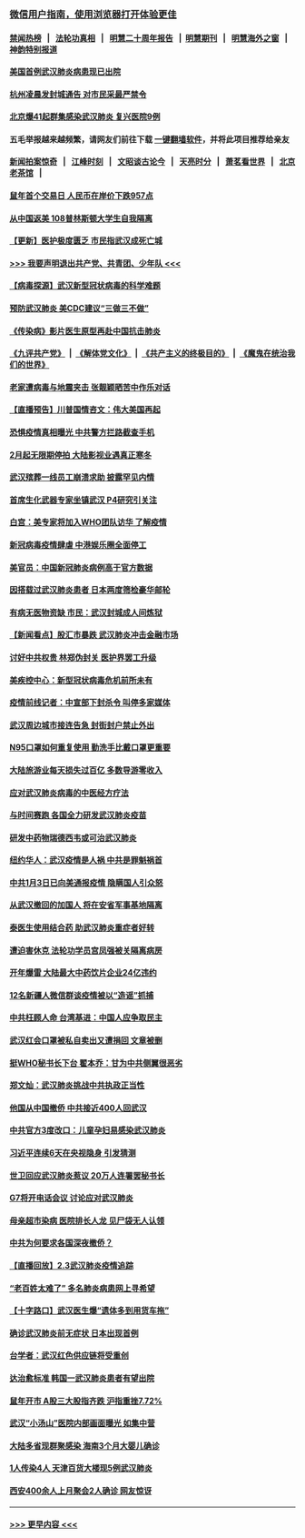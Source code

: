 ### [微信用户指南，使用浏览器打开体验更佳](https://github.com/gfw-breaker/banned-news1/blob/master/indexes/wechat-guide.md?t=0)
#### [禁闻热榜](热点新闻.md?t=0)  &nbsp;&nbsp;|&nbsp;&nbsp; [法轮功真相](https://github.com/gfw-breaker/truth/blob/master/README.md?t=0) &nbsp;&nbsp;|&nbsp;&nbsp; [明慧二十周年报告](https://github.com/gfw-breaker/mh-reports/blob/master/README.md?t=0) &nbsp;&nbsp;|&nbsp;&nbsp;[明慧期刊](https://github.com/gfw-breaker/mh-qikan) &nbsp;&nbsp;|&nbsp;&nbsp; [明慧海外之窗](https://github.com/gfw-breaker/mh-news/blob/master/README.md?t=0) &nbsp;&nbsp;|&nbsp;&nbsp; [神韵特别报道](https://github.com/gfw-breaker/mh-news/blob/master/shenyun.md?t=0)
#### [美国首例武汉肺炎病患现已出院](../pages/nsc413/n11842740.md?t=02041311) 
#### [杭州凌晨发封城通告 对市民采最严禁令](../pages/nsc413/n11842758.md?t=02041311) 
#### [北京爆41起群集感染武汉肺炎 复兴医院9例](../pages/nsc413/n11841955.md?t=02041311) 
#### 五毛举报越来越频繁，请网友们前往下载 [一键翻墙软件](https://github.com/gfw-breaker/ssr-accounts)，并将此项目推荐给亲友
#### [新闻拍案惊奇](https://github.com/gfw-breaker/banned-news1/blob/master/pages/link4.md) &nbsp;&nbsp;|&nbsp;&nbsp; [江峰时刻](https://github.com/gfw-breaker/banned-news1/blob/master/pages/link4.md) &nbsp;&nbsp;|&nbsp;&nbsp; [文昭谈古论今](https://github.com/gfw-breaker/banned-news1/blob/master/pages/link4.md) &nbsp;&nbsp;|&nbsp;&nbsp; [天亮时分](https://github.com/gfw-breaker/banned-news1/blob/master/pages/link4.md) &nbsp;&nbsp;|&nbsp;&nbsp; [萧茗看世界](https://github.com/gfw-breaker/banned-news1/blob/master/pages/link4.md) &nbsp;&nbsp;|&nbsp;&nbsp; [北京老茶馆](https://github.com/gfw-breaker/banned-news1/blob/master/pages/link4.md) &nbsp;&nbsp;|&nbsp;&nbsp; 
#### [鼠年首个交易日 人民币在岸价下跌957点](../pages/nsc413/n11842681.md?t=02041311) 
#### [从中国返美 108普林斯顿大学生自我隔离](../pages/nsc413/n11842714.md?t=02041311) 
#### [【更新】医护极度匮乏 市民指武汉成死亡城](../pages/nsc413/n11801312.md?t=02041311) 
#### [>>> 我要声明退出共产党、共青团、少年队 <<<](https://github.com/begood0513/goodnews/blob/master/quit/letter.md) 
#### [【病毒探源】武汉新型冠状病毒的科学难题](../pages/nsc413/n11842176.md?t=02041311) 
#### [预防武汉肺炎 美CDC建议“三做三不做”](../pages/nsc413/n11842700.md?t=02041311) 
#### [《传染病》影片医生原型再赴中国抗击肺炎](../pages/nsc413/n11842626.md?t=02041311) 
#### [《九评共产党》](https://github.com/begood0513/9ping.md/blob/master/README.md) &nbsp;|&nbsp; [《解体党文化》](../../../../jtdwh.md/blob/master/README.md)  &nbsp;|&nbsp; [《共产主义的终极目的》](../../../../gczydzjmd.md/blob/master/README.md) &nbsp;|&nbsp; [《魔鬼在统治我们的世界》](../../../../mgztzwmdsj.md/blob/master/README.md) 
#### [老家遭病毒与地震夹击 张靓颖晒苦中作乐对话](../pages/nsc413/n11842054.md?t=02041311) 
#### [【直播预告】川普国情咨文：伟大美国再起](../pages/nsc413/n11842079.md?t=02041311) 
#### [恐惧疫情真相曝光 中共警方拦路截查手机](../pages/nsc413/n11842396.md?t=02041311) 
#### [2月起无限期停拍 大陆影视业遇真正寒冬](../pages/nsc413/n11842344.md?t=02041311) 
#### [武汉殡葬一线员工崩溃求助 披露罕见内情](../pages/nsc413/n11842482.md?t=02041311) 
#### [首席生化武器专家坐镇武汉 P4研究引关注](../pages/nsc413/n11842412.md?t=02041311) 
#### [白宫：美专家将加入WHO团队访华 了解疫情](../pages/nsc413/n11842198.md?t=02041311) 
#### [新冠病毒疫情肆虐 中港娱乐圈全面停工](../pages/nsc413/n11842193.md?t=02041311) 
#### [美官员：中国新冠肺炎病例高于官方数据](../pages/nsc413/n11842452.md?t=02041311) 
#### [因搭载过武汉肺炎患者 日本两度筛检豪华邮轮](../pages/nsc413/n11842447.md?t=02041311) 
#### [有病无医物资缺 市民：武汉封城成人间炼狱](../pages/nsc413/n11839878.md?t=02041311) 
#### [【新闻看点】股汇市暴跌 武汉肺炎冲击金融市场](../pages/nsc413/n11842216.md?t=02041311) 
#### [讨好中共权贵 林郑伪封关 医护界罢工升级](../pages/nsc413/n11842359.md?t=02041311) 
#### [美疾控中心：新型冠状病毒危机前所未有](../pages/nsc413/n11842406.md?t=02041311) 
#### [疫情前线记者：中宣部下封杀令 叫停多家媒体](../pages/nsc413/n11842178.md?t=02041311) 
#### [武汉周边城市接连告急 封街封户禁止外出](../pages/nsc413/n11842277.md?t=02041311) 
#### [N95口罩如何重复使用 勤洗手比戴口罩更重要](../pages/nsc413/n11842236.md?t=02041311) 
#### [大陆旅游业每天损失过百亿 多数导游零收入](../pages/nsc413/n11842179.md?t=02041311) 
#### [应对武汉肺炎病毒的中医经方疗法](../pages/nsc413/n11842157.md?t=02041311) 
#### [与时间赛跑  各国全力研发武汉肺炎疫苗](../pages/nsc413/n11842149.md?t=02041311) 
#### [研发中药物瑞德西韦或可治武汉肺炎](../pages/nsc413/n11842100.md?t=02041311) 
#### [纽约华人：武汉疫情是人祸 中共是罪魁祸首](../pages/nsc413/n11840631.md?t=02041311) 
#### [中共1月3日已向美通报疫情 隐瞒国人引众怒](../pages/nsc413/n11841978.md?t=02041311) 
#### [从武汉撤回的加国人 将在安省军事基地隔离](../pages/nsc413/n11840777.md?t=02041311) 
#### [泰医生使用结合药 助武汉肺炎重症者好转](../pages/nsc413/n11842096.md?t=02041311) 
#### [遭迫害休克 法轮功学员宫凤强被关隔离病房](../pages/nsc413/n11841492.md?t=02041311) 
#### [开年爆雷  大陆最大中药饮片企业24亿违约](../pages/nsc413/n11841904.md?t=02041311) 
#### [12名新疆人微信群谈疫情被以“造谣”抓捕](../pages/nsc413/n11839897.md?t=02041311) 
#### [中共枉顾人命 台湾基进：中国人应争取民主](../pages/nsc413/n11841532.md?t=02041311) 
#### [武汉红会口罩被私自卖出又遭捐回 文章被删](../pages/nsc413/n11841871.md?t=02041311) 
#### [挺WHO秘书长下台 翟本乔：甘为中共侧翼很恶劣](../pages/nsc413/n11841484.md?t=02041311) 
#### [郑文灿：武汉肺炎挑战中共执政正当性](../pages/nsc413/n11841537.md?t=02041311) 
#### [他国从中国撤侨 中共接近400人回武汉](../pages/nsc413/n11841290.md?t=02041311) 
#### [中共官方3度改口：儿童孕妇易感染武汉肺炎](../pages/nsc413/n11841631.md?t=02041311) 
#### [习近平连续6天在央视隐身 引发猜测](../pages/nsc413/n11841881.md?t=02041311) 
#### [世卫回应武汉肺炎惹议 20万人连署罢秘书长](../pages/nsc413/n11841664.md?t=02041311) 
#### [G7将开电话会议 讨论应对武汉肺炎](../pages/nsc413/n11841658.md?t=02041311) 
#### [母亲超市染病 医院排长人龙 见尸袋无人认领](../pages/nsc413/n11841762.md?t=02041311) 
#### [中共为何要求各国深夜撤侨？](../pages/nsc413/n11841731.md?t=02041311) 
#### [【直播回放】2.3武汉肺炎疫情追踪](../pages/nsc413/n11841577.md?t=02041311) 
#### [“老百姓太难了” 多名肺炎病患网上寻希望](../pages/nsc413/n11841565.md?t=02041311) 
#### [【十字路口】武汉医生爆“遗体多到用货车拖”](../pages/nsc413/n11840013.md?t=02041311) 
#### [确诊武汉肺炎前无症状 日本出现首例](../pages/nsc413/n11841567.md?t=02041311) 
#### [台学者：武汉红色供应链将受重创](../pages/nsc413/n11841596.md?t=02041311) 
#### [达治愈标准 韩国一武汉肺炎患者有望出院](../pages/nsc413/n11841523.md?t=02041311) 
#### [鼠年开市 A股三大股指齐跌 沪指重挫7.72%](../pages/nsc413/n11840461.md?t=02041311) 
#### [武汉“小汤山”医院内部画面曝光 如集中营](../pages/nsc413/n11841060.md?t=02041311) 
#### [大陆多省现群聚感染 海南3个月大婴儿确诊](../pages/nsc413/n11841274.md?t=02041311) 
#### [1人传染4人 天津百货大楼现5例武汉肺炎](../pages/nsc413/n11840677.md?t=02041311) 
#### [西安400余人上月聚会2人确诊 网友惊讶](../pages/nsc413/n11841178.md?t=02041311) 

----
#### [ >>> 更早内容 <<< ](../indexes/nsc413-earlier.md)
